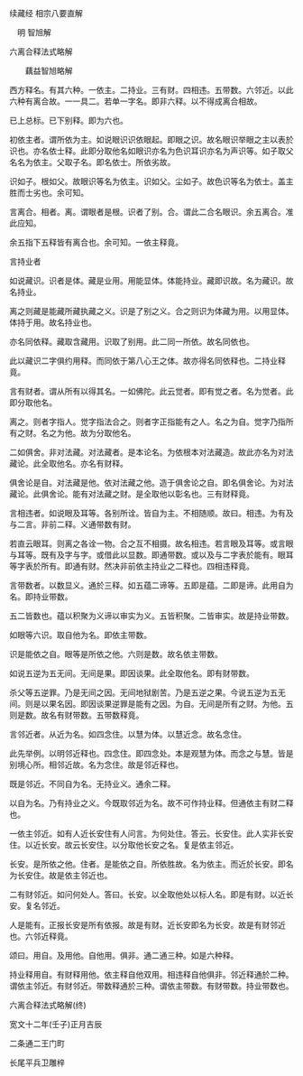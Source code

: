 续藏经 相宗八要直解  

　明 智旭解  

六离合释法式略解  

　　藕益智旭略解  

西方释名。有其六种。一依主。二持业。三有财。四相违。五带数。六邻近。以此六种有离合故。一一具二。若单一字名。即非六释。以不得成离合相故。  

已上总标。已下别释。即为六也。  

初依主者。谓所依为主。如说眼识识依眼起。即眼之识。故名眼识举眼之主以表於识也。亦名依士释。此即分取他名如眼识亦名为色识耳识亦名为声识等。如子取父名名为依主。父取子名。即名依士。所依劣故。  

识如子。根如父。故眼识等名为依主。识如父。尘如子。故色识等名为依士。盖主胜而士劣也。余可知。  

言离合。相者。离。谓眼者是根。识者了别。合。谓此二合名眼识。余五离合。准此应知。  

余五指下五释皆有离合也。余可知。一依主释竟。  

言持业者  

如说藏识。识者是体。藏是业用。用能显体。体能持业。藏即识故。名为藏识。故名持业。  

离之则藏是能藏所藏执藏之义。识是了别之义。合之则识为体藏为用。以用显体。体持于用。故名持业也。  

亦名同依释。藏取含藏用。识取了别用。此二同一所依。故名同依也。  

此以藏识二字俱约用释。而同依于第八心王之体。故亦得名同依释也。二持业释竟。  

言有财者。谓从所有以得其名。一如佛陀。此云觉者。即有觉之者。名为觉者。此即分取他名。  

离之。则者字指人。觉字指法合之。则者字正指能有之人。名之为自。觉字乃指所有之财。名之为他。故为分取他名。  

二如俱舍。非对法藏。对法藏者。是本论名。为依根本对法藏造。故此亦名为对法藏论。此全取他名。亦名有财释。  

俱舍论是自。对法藏是他。依对法藏之他。造于俱舍论之自。即名俱舍论。为对法藏论。此俱舍论。能有对法藏之财。是全取他以彰名也。三有财释竟。  

言相违者。如说眼及耳等。各别所诠。皆自为主。不相随顺。故曰。相违。为有及与二言。非前二释。义通带数有财。  

若直云眼耳。则离之各诠一物。合之互不相摄。故名相违。若言眼及耳等。或言眼与耳等。既有及字与字。或借此以显数。即通带数。或以及与二字表於能有。眼耳等字表於所有。即通有财。然决非前依主持业之二释也。四相违释竟。  

言带数者。以数显义。通於三释。如五蕴二谛等。五即是蕴。二即是谛。此用自为名。即持业带数。  

五二皆数也。蕴以积聚为义谛以审实为义。五皆积聚。二皆审实。故是持业带数。  

如眼等六识。取自他为名。即依主带数。  

识是能依之自。眼等是所依之他。六则是数。故名依主带数。  

如说五逆为五无间。无间是果。即因谈果。此全取他名。即有财带数。  

杀父等五逆罪。乃是无间之因。无间地狱剧苦。乃是五逆之果。今说五逆为五无间。则是以果名因。即因谈果逆罪是能有之因。为自。无间是所有之财。为他。五则是数。故名有财带数。五带数释竟。  

言邻近者。从近为名。如四念住。以慧为体。以慧近念。故名念住。  

此先举例。以明邻近释也。四念住。即四念处。本是观慧为体。而念之与慧。皆是别境心所。相邻近故。名为念住。故是邻近释也。  

既是邻近。不同自为名。无持业义。通余二释。  

以自为名。乃有持业之义。今既取邻近为名。故不可作持业释。但通依主有财二释也。  

一依主邻近。如有人近长安住有人问言。为何处住。答云。长安住。此人实非长安住。以近长安。故云长安住。以分取他长安之名。复是依主邻近。  

长安。是所依之他。住者。是能依之自。所依胜故。名为依主。而近於长安。即名为长安住。故是依主邻近也。  

二有财邻近。如问何处人。答曰。长安。以全取他处以标人名。即是有财。以近长安。复名邻近。  

人是能有。正报长安是所有依报。故是有财。近长安即名为长安。故是有财邻近也。六邻近释竟。  

颂曰。用自。及用他。自他用。俱非。通二通三种。如是六种释。  

持业释用自。有财释用他。依主释自他双用。相违释自他俱非。邻近释通於二种。谓依主邻近。有财邻近。带数释通於三种。谓依主带数。有财带数。持业带数也。  

六离合释法式略解(终)  

宽文十二年(壬子)正月吉辰  

二条通二王门町  

长尾平兵卫雕梓  
